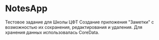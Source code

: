 # NotesApp
Тестовое задание для Школы ЦФТ
Создание приложения "Заметки" с возможностью их сохранения, редактирования и удаления.
Для хранения данных использовалась CoreData.
